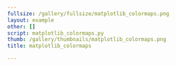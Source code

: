 ```yaml
---
fullsize: /gallery/fullsize/matplotlib_colormaps.png
layout: example
other: []
script: matplotlib_colormaps.py
thumb: /gallery/thumbnails/matplotlib_colormaps.png
title: matplotlib_colormaps

---
```

